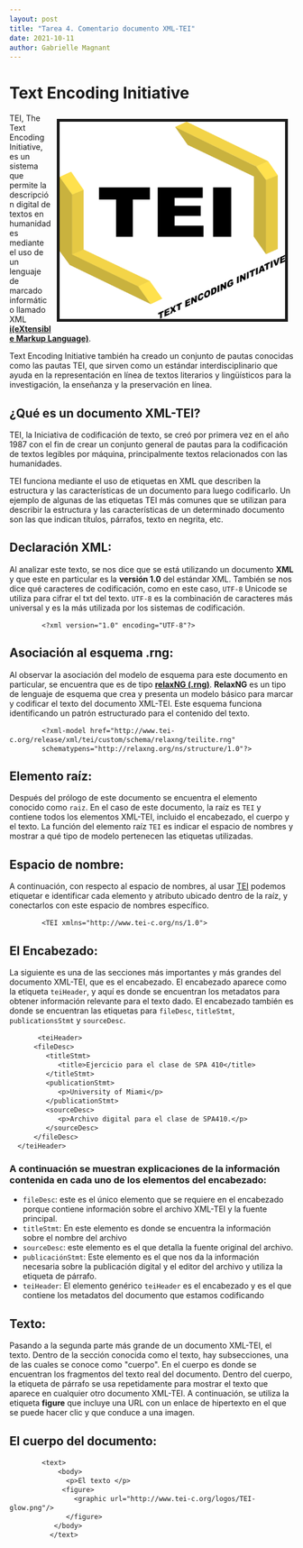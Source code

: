 ```yaml
---
layout: post
title: "Tarea 4. Comentario documento XML-TEI"
date: 2021-10-11
author: Gabrielle Magnant 
---
```

# Text Encoding Initiative
<img src="/assets/images/tei.png" height="350" width="400" align="right" border="5px solid #000000" style="margin:10px;">


TEI, The Text Encoding Initiative, es un sistema que permite la descripción digital de textos en humanidades mediante el uso de un lenguaje de marcado informático llamado XML [**i(eXtensible Markup Language)**](https://www.w3.org/XML/).

Text Encoding Initiative también ha creado un conjunto de pautas conocidas como las pautas TEI, que sirven como un estándar interdisciplinario que ayuda en la representación en línea de textos literarios y lingüísticos para la investigación, la enseñanza y la preservación en línea.

## ¿Qué es un documento XML-TEI?
TEI, la Iniciativa de codificación de texto, se creó por primera vez en el año 1987 con el fin de crear un conjunto general de pautas para la codificación de textos legibles por máquina, principalmente textos relacionados con las humanidades.

TEI funciona mediante el uso de etiquetas en XML que describen la estructura y las características de un documento para luego codificarlo. Un ejemplo de algunas de las etiquetas TEI más comunes que se utilizan para describir la estructura y las características de un determinado documento son las que indican títulos, párrafos, texto en negrita, etc.

## Declaración XML:
Al analizar este texto, se nos dice que se está utilizando un documento **XML** y que este en particular es la **versión 1.0** del estándar XML. También se nos dice qué caracteres de codificación, como en este caso, `UTF-8` Unicode se utiliza para cifrar el txt del texto. `UTF-8` es la combinación de caracteres más universal y es la más utilizada por los sistemas de codificación.
```
        <?xml version="1.0" encoding="UTF-8"?>
 ```
 
## Asociación al esquema .rng:

Al observar la asociación del modelo de esquema para este documento en particular, se encuentra que es de tipo [**relaxNG (.rng)**](https://relaxng.org/). **RelaxNG** es un tipo de lenguaje de esquema que crea y presenta un modelo básico para marcar y codificar el texto del documento XML-TEI. Este esquema funciona identificando un patrón estructurado para el contenido del texto.
```
        <?xml-model href="http://www.tei-c.org/release/xml/tei/custom/schema/relaxng/teilite.rng" 
        schematypens="http://relaxng.org/ns/structure/1.0"?>
```   

## Elemento raíz:
Después del prólogo de este documento se encuentra el elemento conocido como `raiz`. En el caso de este documento, la raíz es `TEI` y contiene todos los elementos XML-TEI, incluido el encabezado, el cuerpo y el texto. La función del elemento raíz `TEI` es indicar el espacio de nombres y mostrar a qué tipo de modelo pertenecen las etiquetas utilizadas.

## Espacio de nombre:
A continuación, con respecto al espacio de nombres, al usar [TEI](http://www.tei-c.org/ns/1.0) podemos etiquetar e identificar cada elemento y atributo ubicado dentro de la raíz, y conectarlos con este espacio de nombres específico.
```
        <TEI xmlns="http://www.tei-c.org/ns/1.0">
```

## El Encabezado:
La siguiente es una de las secciones más importantes y más grandes del documento XML-TEI, que es el encabezado. El encabezado aparece como la etiqueta `teiHeader`, y aquí es donde se encuentran los metadatos para obtener información relevante para el texto dado. El encabezado también es donde se encuentran las etiquetas para `fileDesc`, `titleStmt`, `publicationsStmt` y `sourceDesc`.
``` 
       <teiHeader>
      <fileDesc>
         <titleStmt>
            <title>Ejercicio para el clase de SPA 410</title>
         </titleStmt>
         <publicationStmt>
            <p>University of Miami</p>        
         </publicationStmt>
         <sourceDesc>
            <p>Archivo digital para el clase de SPA410.</p>
         </sourceDesc>
      </fileDesc>
  </teiHeader>
```      

### A continuación se muestran explicaciones de la información contenida en cada uno de los elementos del encabezado:

- `fileDesc`: este es el único elemento que se requiere en el encabezado porque contiene información sobre el archivo XML-TEI y la fuente principal.
- `titleStmt`: En este elemento es donde se encuentra la información sobre el nombre del archivo
- `sourceDesc`: este elemento es el que detalla la fuente original del archivo.
- `publicaciónStmt`: Este elemento es el que nos da la información necesaria sobre la publicación digital y el editor del archivo y utiliza la etiqueta de párrafo.
- `teiHeader`: El elemento genérico `teiHeader` es el encabezado y es el que contiene los metadatos del documento que estamos codificando

## Texto:

Pasando a la segunda parte más grande de un documento XML-TEI, el texto. Dentro de la sección conocida como el texto, hay subsecciones, una de las cuales se conoce como "cuerpo". En el cuerpo es donde se encuentran los fragmentos del texto real del documento. Dentro del cuerpo, la etiqueta de párrafo se usa repetidamente para mostrar el texto que aparece en cualquier otro documento XML-TEI. A continuación, se utiliza la etiqueta **figure** que incluye una URL con un enlace de hipertexto en el que se puede hacer clic y que conduce a una imagen.


## El cuerpo del documento:
```
        <text>
            <body>
              <p>El texto </p>
             <figure>
                <graphic url="http://www.tei-c.org/logos/TEI-glow.png"/>
              </figure>
           </body>
          </text>
  ```
                        
